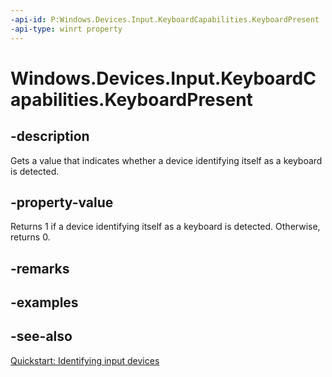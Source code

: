 ----api-id: P:Windows.Devices.Input.KeyboardCapabilities.KeyboardPresent
-api-type: winrt property
---<!-- Property syntaxpublic int KeyboardPresent { get; }--># Windows.Devices.Input.KeyboardCapabilities.KeyboardPresent## -descriptionGets a value that indicates whether a device identifying itself as a keyboard is detected.## -property-valueReturns 1 if a device identifying itself as a keyboard is detected. Otherwise, returns 0.## -remarks## -examples## -see-also[Quickstart: Identifying input devices](http://msdn.microsoft.com/library/7001b56d-081b-4683-84bb-24c361397c08)